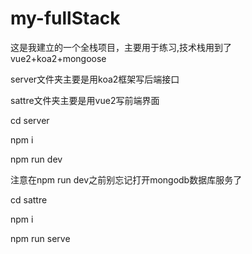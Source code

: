# my-fullStack
这是我建立的一个全栈项目，主要用于练习,技术栈用到了vue2+koa2+mongoose

server文件夹主要是用koa2框架写后端接口

sattre文件夹主要是用vue2写前端界面


cd server 

npm i

npm run dev

注意在npm run dev之前别忘记打开mongodb数据库服务了



cd sattre

npm i

npm run serve


